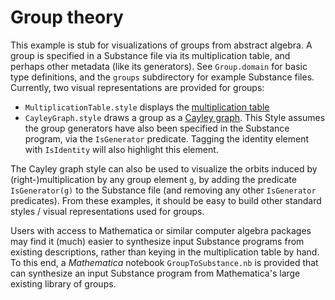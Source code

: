 # Group theory

This example is stub for visualizations of groups from abstract algebra. A group is specified in a Substance file via its multiplication table, and perhaps other metadata (like its generators). See `Group.domain` for basic type definitions, and the `groups` subdirectory for example Substance files. Currently, two visual representations are provided for groups:

- `MultiplicationTable.style` displays the [multiplication table](https://en.wikipedia.org/wiki/Cayley_table)
- `CayleyGraph.style` draws a group as a [Cayley graph](https://en.wikipedia.org/wiki/Cayley_graph). This Style assumes the group generators have also been specified in the Substance program, via the `IsGenerator` predicate. Tagging the identity element with `IsIdentity` will also highlight this element.

The Cayley graph style can also be used to visualize the orbits induced by (right-)multiplication by any group element `g`, by adding the predicate `IsGenerator(g)` to the Substance file (and removing any other `IsGenerator` predicates). From these examples, it should be easy to build other standard styles / visual representations used for groups.

Users with access to Mathematica or similar computer algebra packages may find it (much) easier to synthesize input Substance programs from existing descriptions, rather than keying in the multiplication table by hand. To this end, a _Mathematica_ notebook `GroupToSubstance.nb` is provided that can synthesize an input Substance program from Mathematica's large existing library of groups.
